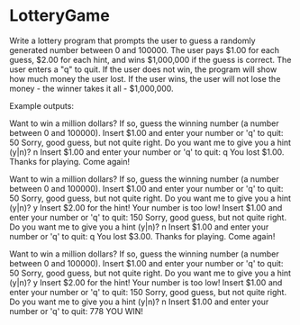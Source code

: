 # LotteryGame



Write a lottery program that prompts the user to guess a randomly generated number between 0 and 100000.
The user pays $1.00 for each guess, $2.00 for each hint, and wins $1,000,000 if the guess is correct.
The user enters a "q" to quit. If the user does not win, the program will show how much money the user lost.
If the user wins, the user will not lose the money - the winner takes it all - $1,000,000.

Example outputs:

Want to win a million dollars?
If so, guess the winning number (a number between 0 and 100000).
Insert $1.00 and enter your number or 'q' to quit:
50
Sorry, good guess, but not quite right. Do you want me to give you a hint (y|n)?
n
Insert $1.00 and enter your number or 'q' to quit:
q
You lost $1.00. Thanks for playing. Come again!


Want to win a million dollars?
If so, guess the winning number (a number between 0 and 100000).
Insert $1.00 and enter your number or 'q' to quit:
50
Sorry, good guess, but not quite right. Do you want me to give you a hint (y|n)?
y
Insert $2.00 for the hint!
Your number is too low!
Insert $1.00 and enter your number or 'q' to quit:
150
Sorry, good guess, but not quite right. Do you want me to give you a hint (y|n)?
n
Insert $1.00 and enter your number or 'q' to quit:
q
You lost $3.00. Thanks for playing. Come again!

Want to win a million dollars?
If so, guess the winning number (a number between 0 and 100000).
Insert $1.00 and enter your number or 'q' to quit:
50
Sorry, good guess, but not quite right. Do you want me to give you a hint (y|n)?
y
Insert $2.00 for the hint!
Your number is too low!
Insert $1.00 and enter your number or 'q' to quit:
150
Sorry, good guess, but not quite right. Do you want me to give you a hint (y|n)?
n
Insert $1.00 and enter your number or 'q' to quit:
778
YOU WIN!
